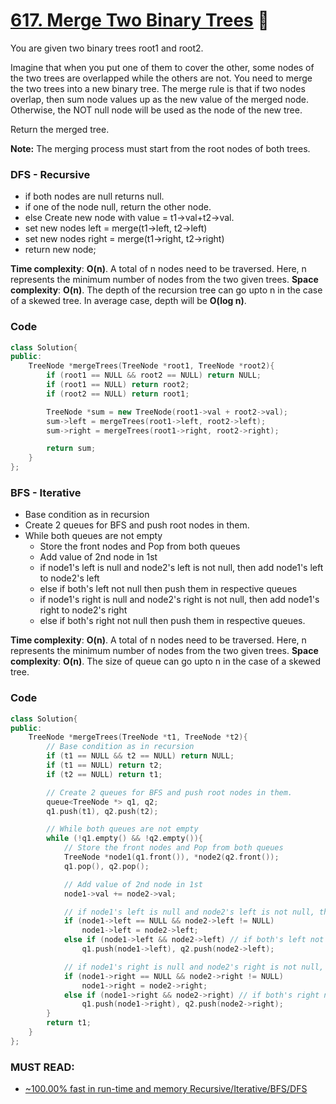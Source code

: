 # [617. Merge Two Binary Trees](https://leetcode.com/problems/merge-two-binary-trees/) 🌟

You are given two binary trees root1 and root2.

Imagine that when you put one of them to cover the other, some nodes of the two trees are overlapped while the others are not. You need to merge the two trees into a new binary tree. The merge rule is that if two nodes overlap, then sum node values up as the new value of the merged node. Otherwise, the NOT null node will be used as the node of the new tree.

Return the merged tree.

**Note:** The merging process must start from the root nodes of both trees.

### DFS - Recursive

- if both nodes are null returns null.
- if one of the node null, return the other node.
- else Create new node with value = t1->val+t2->val.
- set new nodes left = merge(t1->left, t2->left)
- set new nodes right = merge(t1->right, t2->right)
- return new node;

**Time complexity**: **O(n)**. A total of n nodes need to be traversed. Here, n represents the minimum number of nodes from the two given trees.
**Space complexity**: **O(n)**. The depth of the recursion tree can go upto n in the case of a skewed tree. In average case, depth will be **O(log n)**.

### Code

```cpp
class Solution{
public:
    TreeNode *mergeTrees(TreeNode *root1, TreeNode *root2){
        if (root1 == NULL && root2 == NULL) return NULL;
        if (root1 == NULL) return root2;
        if (root2 == NULL) return root1;

        TreeNode *sum = new TreeNode(root1->val + root2->val);
        sum->left = mergeTrees(root1->left, root2->left);
        sum->right = mergeTrees(root1->right, root2->right);

        return sum;
    }
};
```

### BFS - Iterative

- Base condition as in recursion
- Create 2 queues for BFS and push root nodes in them.
- While both queues are not empty
  - Store the front nodes and Pop from both queues
  - Add value of 2nd node in 1st
  - if node1's left is null and node2's left is not null, then add node1's left to node2's left
  - else if both's left not null then push them in respective queues
  - if node1's right is null and node2's right is not null, then add node1's right to node2's right
  - else if both's right not null then push them in respective queues.

**Time complexity**: **O(n)**. A total of n nodes need to be traversed. Here, n represents the minimum number of nodes from the two given trees.
**Space complexity**: **O(n)**. The size of queue can go upto n in the case of a skewed tree.

### Code

```cpp
class Solution{
public:
    TreeNode *mergeTrees(TreeNode *t1, TreeNode *t2){
        // Base condition as in recursion
        if (t1 == NULL && t2 == NULL) return NULL;
        if (t1 == NULL) return t2;
        if (t2 == NULL) return t1;

        // Create 2 queues for BFS and push root nodes in them.
        queue<TreeNode *> q1, q2;
        q1.push(t1), q2.push(t2);

        // While both queues are not empty
        while (!q1.empty() && !q2.empty()){
            // Store the front nodes and Pop from both queues
            TreeNode *node1(q1.front()), *node2(q2.front());
            q1.pop(), q2.pop();

            // Add value of 2nd node in 1st
            node1->val += node2->val;

            // if node1's left is null and node2's left is not null, then add node1's left to node2's left
            if (node1->left == NULL && node2->left != NULL)
                node1->left = node2->left;
            else if (node1->left && node2->left) // if both's left not null then push them in respective queues
                q1.push(node1->left), q2.push(node2->left);

            // if node1's right is null and node2's right is not null, then add node1's right to node2's right
            if (node1->right == NULL && node2->right != NULL)
                node1->right = node2->right;
            else if (node1->right && node2->right) // if both's right not null then push them in respective queues
                q1.push(node1->right), q2.push(node2->right);
        }
        return t1;
    }
};

```

### MUST READ:

- [~100.00% fast in run-time and memory Recursive/Iterative/BFS/DFS](https://leetcode.com/problems/merge-two-binary-trees/discuss/588123/~100.00-fast-in-run-time-and-memory-RecursiveIterativeBFSDFS)
